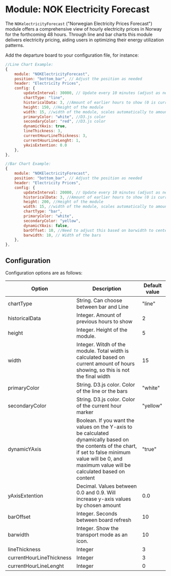 # Module: NOK Electricity Forecast

The `NOKelectricityForecast` ("Norwegian Electricity Prices Forecast") module offers a comprehensive view of hourly electricity prices in Norway for the forthcoming 48 hours. Through line and bar charts this module delivers electricity pricing, aiding users in optimizing their energy utilization patterns.

Add the departure board to your configuration file, for instance:

```js
//Line Chart Example:
{
    module: "NOKElectricityForecast",
    position: "bottom_bar", // Adjust the position as needed
    header: "Electricity Prices",
    config: {
        updateInterval: 30000, // Update every 10 minutes (adjust as needed)
        chartType: "line",
        historicalData: 3, //Amount of earlier hours to show (0 is current hour)
        height: 150, //Height of the module
        width: 15, //width of the module, scales automatically to amount of bars
        primaryColor: "white", //D3.js color
        secondaryColor: "red", //D3.js color
        dynamicYAxis: true,
        lineThickness: 3,
        currentHourLineThickness: 3,
        currentHourLineLenght: 1,
        yAxisExtention: 0.0
    },
},

//Bar Chart Example:
{
    module: "NOKElectricityForecast",
    position: "bottom_bar", // Adjust the position as needed
    header: "Electricity Prices",
    config: {
        updateInterval: 20000, // Update every 10 minutes (adjust as needed)
        historicalData: 3, //Amount of earlier hours to show (0 is current hour)
        height: 200, //Height of the module
        width: 15, //width of the module, scales automatically to amount of bars
        chartType: "bar",
        primaryColor: "white",
        secondaryColor: "yellow",
        dynamicYAxis: false,
        barOffset: 10, //Need to adjust this based on barwidth to center the bar
        barwidth: 10, // Width of the bars
    },
},
```

## Configuration

Configuration options are as follows:


| Option | Description | Default value |
|-------------|--------------------------------------------------|---------------|
| chartType | String. Can choose between bar and Line | "line" |
| historicalData | Integer. Amount of previous hours to show | 2 |
| height | Integer. Height of the module. | 5 |
| width | Integer.  Witdh of the module. Total width is calculated based on current amount of hours showing, so this is not the final width | 15 |
| primaryColor | String. D3.js color. Color of the line or the bars | "white" |
| secondaryColor | String. D3.js color. Color of the current hour marker | "yellow" |
| dynamicYAxis | Boolean. If you want the values on the Y-axis to be calculated dynamically based on the contents of the chart, if set to false minimum value will be 0, and maximum value will be calculated based on content | "true" |
| yAxisExtention | Decimal. Values between 0.0 and 0.9. Will increase y-axis values by chosen amount | 0.0
| barOffset | Integer.  Seconds between board refresh | 10 |
| barwidth | Integer. Show the transport mode as an icon. | 10 |
| lineThickness | Integer | 3 |
| currentHourLineThickness | Integer | 3 |
| currentHourLineLenght | Integer | 0 |

